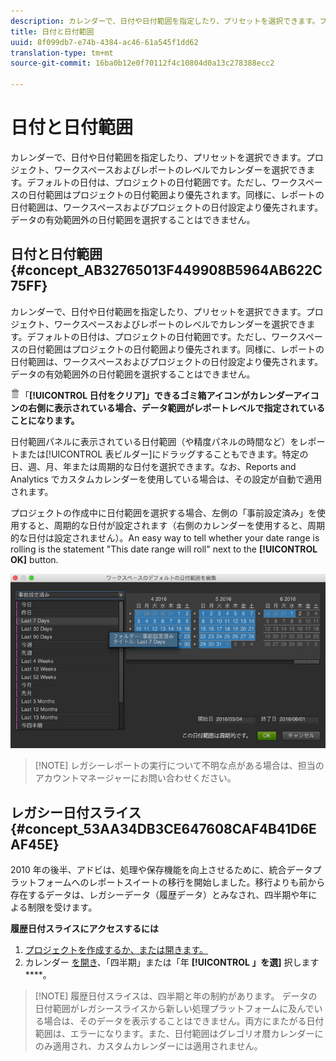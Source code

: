 ```yaml
---
description: カレンダーで、日付や日付範囲を指定したり、プリセットを選択できます。プロジェクト、ワークスペースおよびレポートのレベルでカレンダーを選択できます。デフォルトの日付は、プロジェクトの日付範囲です。ただし、ワークスペースの日付範囲はプロジェクトの日付範囲より優先されます。同様に、レポートの日付範囲は、ワークスペースおよびプロジェクトの日付設定より優先されます。データの有効範囲外の日付範囲を選択することはできません。
title: 日付と日付範囲
uuid: 8f099db7-e74b-4384-ac46-61a545f1dd62
translation-type: tm+mt
source-git-commit: 16ba0b12e0f70112f4c10804d0a13c278388ecc2

---
```



# 日付と日付範囲

カレンダーで、日付や日付範囲を指定したり、プリセットを選択できます。プロジェクト、ワークスペースおよびレポートのレベルでカレンダーを選択できます。デフォルトの日付は、プロジェクトの日付範囲です。ただし、ワークスペースの日付範囲はプロジェクトの日付範囲より優先されます。同様に、レポートの日付範囲は、ワークスペースおよびプロジェクトの日付設定より優先されます。データの有効範囲外の日付範囲を選択することはできません。

## 日付と日付範囲 {#concept_AB32765013F449908B5964AB622C75FF}

カレンダーで、日付や日付範囲を指定したり、プリセットを選択できます。プロジェクト、ワークスペースおよびレポートのレベルでカレンダーを選択できます。デフォルトの日付は、プロジェクトの日付範囲です。ただし、ワークスペースの日付範囲はプロジェクトの日付範囲より優先されます。同様に、レポートの日付範囲は、ワークスペースおよびプロジェクトの日付設定より優先されます。データの有効範囲外の日付範囲を選択することはできません。

![](assets/Delete_Standard.png)「**[!UICONTROL 日付をクリア]」できるゴミ箱アイコンがカレンダーアイコンの右側に表示されている場合、データ範囲がレポートレベルで指定されていることになります。**

日付範囲パネルに表示されている日付範囲（や精度パネルの時間など）をレポートまたは[!UICONTROL 表ビルダー]にドラッグすることもできます。特定の日、週、月、年または周期的な日付を選択できます。なお、Reports and Analytics でカスタムカレンダーを使用している場合は、その設定が自動で適用されます。

プロジェクトの作成中に日付範囲を選択する場合、左側の「事前設定済み」を使用すると、周期的な日付が設定されます（右側のカレンダーを使用すると、周期的な日付は設定されません）。An easy way to tell whether your date range is rolling is the statement "This date range will roll" next to the **[!UICONTROL OK]** button.

![](assets/daterange.jpeg)

> [!NOTE] レガシーレポートの実行について不明な点がある場合は、担当のアカウントマネージャーにお問い合わせください。

## レガシー日付スライス {#concept_53AA34DB3CE647608CAF4B41D6EAF45E}

2010 年の後半、アドビは、処理や保存機能を向上させるために、統合データプラットフォームへのレポートスイートの移行を開始しました。移行よりも前から存在するデータは、レガシーデータ（履歴データ）とみなされ、四半期や年による制限を受けます。

<!-- 

c_legacy_data.xml

 -->

**履歴日付スライスにアクセスするには**

1. [プロジェクトを作成するか、または開きます。](/help/analyze/ad-hoc-analysis/c-getting-started.md)
1. カレンダー [を開き](/help/analyze/ad-hoc-analysis/c-dates.md)、「四半期」または「年 **[!UICONTROL 」を選]** 択します ****。

> [!NOTE] 履歴日付スライスは、四半期と年の制約があります。 データの日付範囲がレガシースライスから新しい処理プラットフォームに及んでいる場合は、そのデータを表示することはできません。両方にまたがる日付範囲は、エラーになります。また、日付範囲はグレゴリオ暦カレンダーにのみ適用され、カスタムカレンダーには適用されません。

